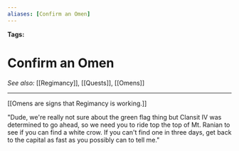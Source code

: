 ```yaml
---
aliases: [Confirm an Omen]
---
```


**Tags:** 
# Confirm an Omen
*See also:* [[Regimancy]], [[Quests]], [[Omens]]
___
[[Omens are signs that Regimancy is working.]]

"Dude, we're really not sure about the green flag thing but Clansit IV was determined to go ahead, so we need you to ride top the top of Mt. Ranian to see if you can find a white crow. If you can't find one in three days, get back to the capital as fast as you possibly can to tell me."
